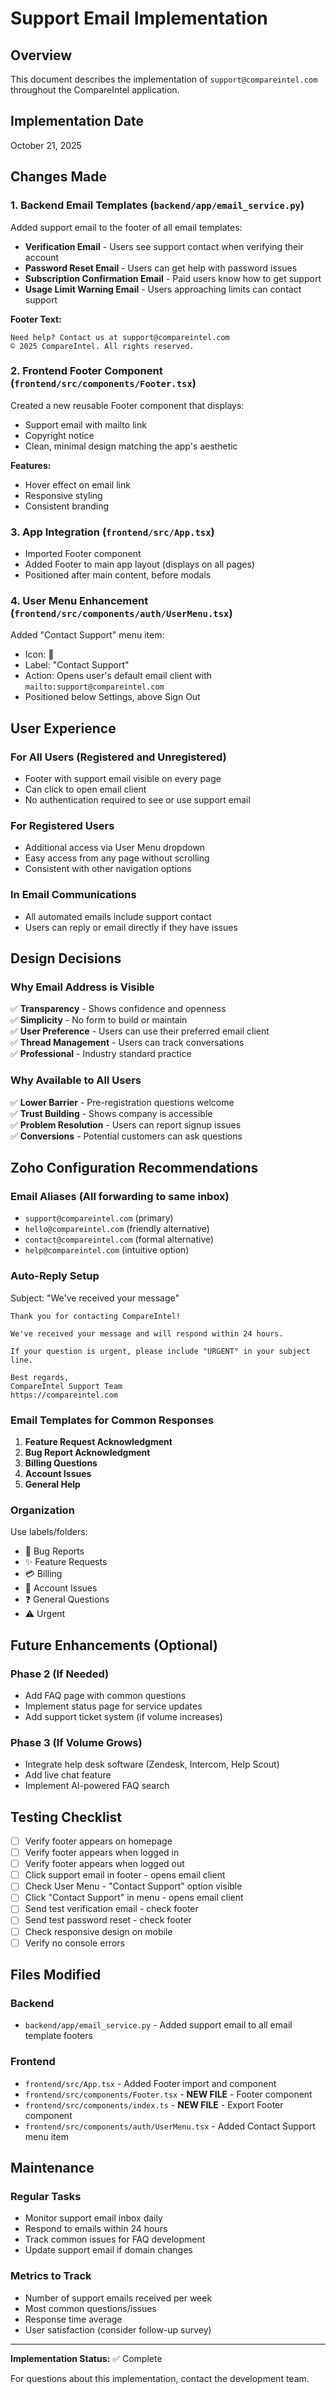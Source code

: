 # Support Email Implementation

## Overview
This document describes the implementation of `support@compareintel.com` throughout the CompareIntel application.

## Implementation Date
October 21, 2025

## Changes Made

### 1. Backend Email Templates (`backend/app/email_service.py`)
Added support email to the footer of all email templates:
- **Verification Email** - Users see support contact when verifying their account
- **Password Reset Email** - Users can get help with password issues
- **Subscription Confirmation Email** - Paid users know how to get support
- **Usage Limit Warning Email** - Users approaching limits can contact support

**Footer Text:**
```
Need help? Contact us at support@compareintel.com
© 2025 CompareIntel. All rights reserved.
```

### 2. Frontend Footer Component (`frontend/src/components/Footer.tsx`)
Created a new reusable Footer component that displays:
- Support email with mailto link
- Copyright notice
- Clean, minimal design matching the app's aesthetic

**Features:**
- Hover effect on email link
- Responsive styling
- Consistent branding

### 3. App Integration (`frontend/src/App.tsx`)
- Imported Footer component
- Added Footer to main app layout (displays on all pages)
- Positioned after main content, before modals

### 4. User Menu Enhancement (`frontend/src/components/auth/UserMenu.tsx`)
Added "Contact Support" menu item:
- Icon: 📧
- Label: "Contact Support"
- Action: Opens user's default email client with `mailto:support@compareintel.com`
- Positioned below Settings, above Sign Out

## User Experience

### For All Users (Registered and Unregistered)
- Footer with support email visible on every page
- Can click to open email client
- No authentication required to see or use support email

### For Registered Users
- Additional access via User Menu dropdown
- Easy access from any page without scrolling
- Consistent with other navigation options

### In Email Communications
- All automated emails include support contact
- Users can reply or email directly if they have issues

## Design Decisions

### Why Email Address is Visible
✅ **Transparency** - Shows confidence and openness  
✅ **Simplicity** - No form to build or maintain  
✅ **User Preference** - Users can use their preferred email client  
✅ **Thread Management** - Users can track conversations  
✅ **Professional** - Industry standard practice  

### Why Available to All Users
✅ **Lower Barrier** - Pre-registration questions welcome  
✅ **Trust Building** - Shows company is accessible  
✅ **Problem Resolution** - Users can report signup issues  
✅ **Conversions** - Potential customers can ask questions  

## Zoho Configuration Recommendations

### Email Aliases (All forwarding to same inbox)
- `support@compareintel.com` (primary)
- `hello@compareintel.com` (friendly alternative)
- `contact@compareintel.com` (formal alternative)
- `help@compareintel.com` (intuitive option)

### Auto-Reply Setup
Subject: "We've received your message"
```
Thank you for contacting CompareIntel!

We've received your message and will respond within 24 hours.

If your question is urgent, please include "URGENT" in your subject line.

Best regards,
CompareIntel Support Team
https://compareintel.com
```

### Email Templates for Common Responses
1. **Feature Request Acknowledgment**
2. **Bug Report Acknowledgment**
3. **Billing Questions**
4. **Account Issues**
5. **General Help**

### Organization
Use labels/folders:
- 🐛 Bug Reports
- ✨ Feature Requests
- 💳 Billing
- 🔐 Account Issues
- ❓ General Questions
- ⚠️ Urgent

## Future Enhancements (Optional)

### Phase 2 (If Needed)
- Add FAQ page with common questions
- Implement status page for service updates
- Add support ticket system (if volume increases)

### Phase 3 (If Volume Grows)
- Integrate help desk software (Zendesk, Intercom, Help Scout)
- Add live chat feature
- Implement AI-powered FAQ search

## Testing Checklist

- [ ] Verify footer appears on homepage
- [ ] Verify footer appears when logged in
- [ ] Verify footer appears when logged out
- [ ] Click support email in footer - opens email client
- [ ] Check User Menu - "Contact Support" option visible
- [ ] Click "Contact Support" in menu - opens email client
- [ ] Send test verification email - check footer
- [ ] Send test password reset - check footer
- [ ] Check responsive design on mobile
- [ ] Verify no console errors

## Files Modified

### Backend
- `backend/app/email_service.py` - Added support email to all email template footers

### Frontend
- `frontend/src/App.tsx` - Added Footer import and component
- `frontend/src/components/Footer.tsx` - **NEW FILE** - Footer component
- `frontend/src/components/index.ts` - **NEW FILE** - Export Footer component
- `frontend/src/components/auth/UserMenu.tsx` - Added Contact Support menu item

## Maintenance

### Regular Tasks
- Monitor support email inbox daily
- Respond to emails within 24 hours
- Track common issues for FAQ development
- Update support email if domain changes

### Metrics to Track
- Number of support emails received per week
- Most common questions/issues
- Response time average
- User satisfaction (consider follow-up survey)

---

**Implementation Status:** ✅ Complete

For questions about this implementation, contact the development team.

